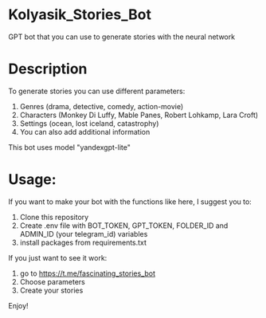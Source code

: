# Kolyasik_Stories_Bot
GPT bot that you can use to generate stories with the neural network

# Description

To generate stories you can use different parameters:
1. Genres (drama, detective, comedy, action-movie)
2. Characters (Monkey Di Luffy, Mable Panes, Robert Lohkamp, Lara Croft)
3. Settings (ocean, lost iceland, catastrophy)
4. You can also add additional information 

This bot uses model "yandexgpt-lite" 

# Usage:
If you want to make your bot with the functions like here, I suggest you to:
 1. Clone this repository
 2. Create .env file with BOT_TOKEN, GPT_TOKEN, FOLDER_ID and ADMIN_ID (your telegram_id) variables
 3. install packages from requirements.txt 

If you just want to see it work:
 1. go to https://t.me/fascinating_stories_bot
 2. Choose parameters 
 3. Create your stories

Enjoy!
